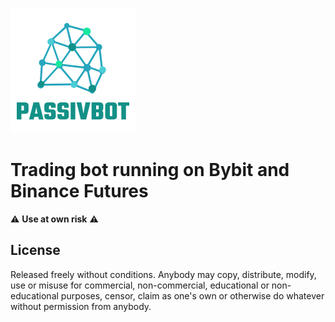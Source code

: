 ![Passivbot](docs/images/logo.png)

# Trading bot running on Bybit and Binance Futures

:warning: **Use at own risk** :warning:

## License

Released freely without conditions.
Anybody may copy, distribute, modify, use or misuse for commercial,
non-commercial, educational or non-educational purposes, censor,
claim as one's own or otherwise do whatever without permission from anybody.
